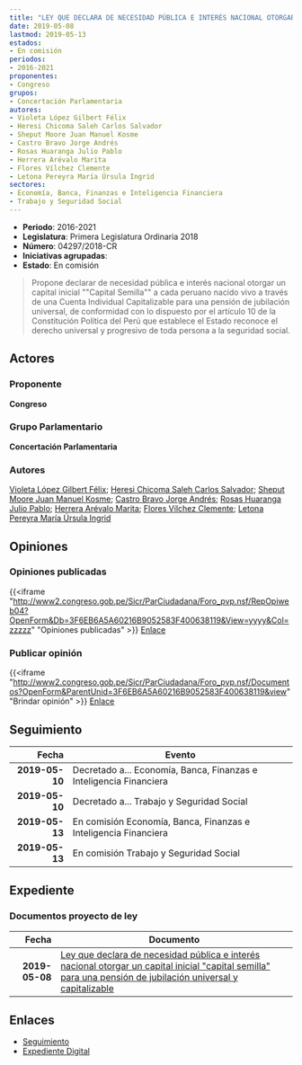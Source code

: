 ```yaml
---
title: "LEY QUE DECLARA DE NECESIDAD PÚBLICA E INTERÉS NACIONAL OTORGAR UN CAPITAL INICIAL 'CAPITAL SEMILLA' PARA UNA PENSIÓN DE JUBILACIÓN UNIVERSAL Y CAPITALIZABLE"
date: 2019-05-08
lastmod: 2019-05-13
estados:
- En comisión
periodos:
- 2016-2021
proponentes:
- Congreso
grupos:
- Concertación Parlamentaria
autores:
- Violeta López Gilbert Félix
- Heresi Chicoma Saleh Carlos Salvador
- Sheput Moore Juan Manuel Kosme
- Castro Bravo Jorge Andrés
- Rosas Huaranga Julio Pablo
- Herrera Arévalo Marita
- Flores Vílchez Clemente
- Letona Pereyra María Úrsula Ingrid
sectores:
- Economía, Banca, Finanzas e Inteligencia Financiera
- Trabajo y Seguridad Social
---
```

- **Periodo**: 2016-2021
- **Legislatura**: Primera Legislatura Ordinaria 2018
- **Número**: 04297/2018-CR
- **Iniciativas agrupadas**: 
- **Estado**: En comisión

> Propone declarar de necesidad pública e interés nacional otorgar un capital inicial ""Capital Semilla"" a cada peruano nacido vivo a través de una Cuenta Individual Capitalizable para una pensión de jubilación universal, de conformidad con lo dispuesto por el artículo 10 de la Constitución Política del Perú que establece el Estado reconoce el derecho universal y progresivo de toda persona a la seguridad social.


## Actores

### Proponente

**Congreso**

### Grupo Parlamentario

**Concertación Parlamentaria**

### Autores

[Violeta López Gilbert Félix](mailto:mailto:gvioleta@congreso.gob.pe); [Heresi Chicoma Saleh Carlos Salvador](mailto:mailto:sheresi@congreso.gob.pe); [Sheput Moore Juan Manuel Kosme](mailto:mailto:jsheput@congreso.gob.pe); [Castro Bravo Jorge Andrés](mailto:mailto:jacastro@congreso.gob.pe); [Rosas Huaranga Julio Pablo](mailto:mailto:jrosas@congreso.gob.pe); [Herrera Arévalo Marita](mailto:mailto:mherrera@congreso.gob.pe); [Flores Vílchez Clemente](mailto:mailto:cflores@congreso.gob.pe); [Letona Pereyra María Úrsula Ingrid](mailto:mailto:mletona@congreso.gob.pe)

## Opiniones

### Opiniones publicadas

{{<iframe "http://www2.congreso.gob.pe/Sicr/ParCiudadana/Foro_pvp.nsf/RepOpiweb04?OpenForm&Db=3F6EB6A5A60216B9052583F400638119&View=yyyy&Col=zzzzz" "Opiniones publicadas" >}}
[Enlace](http://www2.congreso.gob.pe/Sicr/ParCiudadana/Foro_pvp.nsf/RepOpiweb04?OpenForm&Db=3F6EB6A5A60216B9052583F400638119&View=yyyy&Col=zzzzz)

### Publicar opinión

{{<iframe "http://www2.congreso.gob.pe/Sicr/ParCiudadana/Foro_pvp.nsf/Documentos?OpenForm&ParentUnid=3F6EB6A5A60216B9052583F400638119&view" "Brindar opinión" >}}
[Enlace](http://www2.congreso.gob.pe/Sicr/ParCiudadana/Foro_pvp.nsf/Documentos?OpenForm&ParentUnid=3F6EB6A5A60216B9052583F400638119&view)


## Seguimiento

| Fecha | Evento |
|------:|--------|
| **2019-05-10** | Decretado a... Economía, Banca, Finanzas e Inteligencia Financiera |
| **2019-05-10** | Decretado a... Trabajo y Seguridad Social |
| **2019-05-13** | En comisión Economía, Banca, Finanzas e Inteligencia Financiera |
| **2019-05-13** | En comisión Trabajo y Seguridad Social |

## Expediente

### Documentos proyecto de ley

| Fecha | Documento |
|------:|-----------|
| **2019-05-08** | [Ley que declara de necesidad pública e interés nacional otorgar un capital inicial "capital semilla" para una pensión de jubilación universal y capitalizable](http://www.leyes.congreso.gob.pe/Documentos/2016_2021/Proyectos_de_Ley_y_de_Resoluciones_Legislativas/PL0429720190508..pdf) |

## Enlaces

- [Seguimiento](http://www2.congreso.gob.pe/Sicr/TraDocEstProc/CLProLey2016.nsf/f7fff46988ca05b1052578e100829cc7/cd1877a0e9c20eeb052583f500046501?OpenDocument)
- [Expediente Digital](http://www2.congreso.gob.pe/Sicr/TraDocEstProc/CLProLey2016.nsf/f7fff46988ca05b1052578e100829cc7/cd1877a0e9c20eeb052583f500046501?OpenDocument&Click=05257FB7005EB655.eb71d0cf91d8294e05256cdf006b5706/$Body/0.1C6C)

